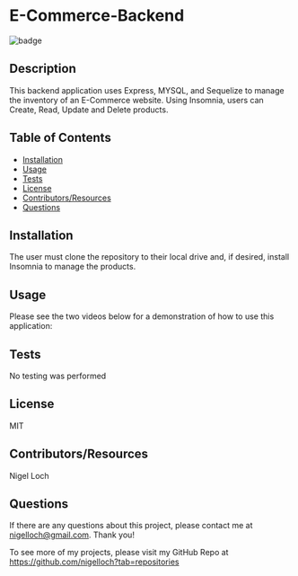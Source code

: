 #  E-Commerce-Backend

![badge](https://img.shields.io/badge/License-MIT-brightgreen)

##  Description

This backend application uses Express, MYSQL, and Sequelize to manage the inventory of an E-Commerce website. Using Insomnia, users can Create, Read, Update and Delete products.

##  Table of Contents
* [Installation](#installation)
* [Usage](#usage)
* [Tests](#tests)
* [License](#license)
* [Contributors/Resources](#contributors)
* [Questions](#questions)

##  Installation

The user must clone the repository to their local drive and, if desired, install Insomnia to manage the products.

##  Usage

Please see the two videos below for a demonstration of how to use this application:

##  Tests

No testing was performed

##  License

MIT

##  Contributors/Resources

Nigel Loch

##  Questions

If there are any questions about this project, please contact me at <nigelloch@gmail.com>. Thank you!

To see more of my projects, please visit my GitHub Repo at <https://github.com/nigelloch?tab=repositories>

  